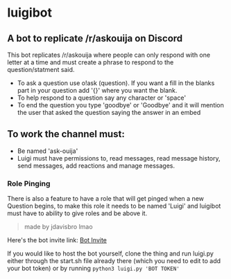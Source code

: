 # luigibot
## A bot to replicate /r/askouija on Discord
This bot replicates /r/askouija where people can only respond with one letter at a time and must create a phrase to respond to the question/statment said.
- To ask a question use o!ask (question). If you want a fill in the blanks part in your question add '{}' where you want the blank.
- To help respond to a question say any character or 'space'
- To end the question you type 'goodbye' or 'Goodbye' and it will mention the user that asked the question saying the answer in an embed
## To work the channel must:
* Be named 'ask-ouija'
* Luigi must have permissions to, read messages, read message history, send messages, add reactions and manage messages.

### Role Pinging
There is also a feature to have a role that will get pinged when a new Question begins, to make this role it needs to be named 'Luigi' and luigibot must have to ability to give roles and be above it.

> made by jdavisbro lmao

Here's the bot invite link: [Bot Invite](https://discordapp.com/api/oauth2/authorize?client_id=557320040127397888&scope=bot&permissions=0)

If you would like to host the bot yourself, clone the thing and run luigi.py either through the start.sh file already there (which you need to edit to add your bot token) or by running `python3 luigi.py 'BOT TOKEN'`
